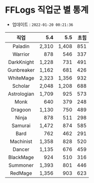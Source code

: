 # FFLogs 직업군 별 통계

- 업데이트 : `2022-01-20 00:21:36`

|직업|5.4|5.5|초힘|
|:-:|-:|-:|-:|
|Paladin|2,310|1,408|851|
|Warrior|878|546|337|
|DarkKnight|1,228|731|491|
|Gunbreaker|1,162|681|426|
|WhiteMage|2,323|1,356|932|
|Scholar|2,048|1,208|688|
|Astrologian|1,709|925|573|
|Monk|640|379|248|
|Dragoon|1,130|750|489|
|Ninja|878|511|298|
|Samurai|1,472|874|585|
|Bard|762|462|291|
|Machinist|1,358|828|520|
|Dancer|1,135|676|459|
|BlackMage|924|510|316|
|Summoner|1,393|801|446|
|RedMage|1,356|903|623|
